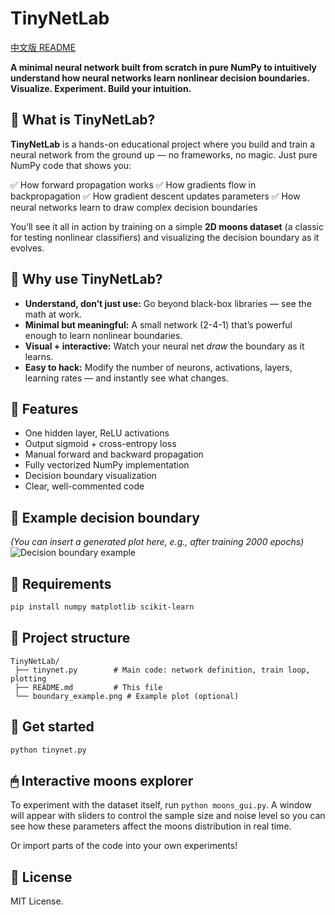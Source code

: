 # TinyNetLab

[中文版 README](docs/README.zh.md)

**A minimal neural network built from scratch in pure NumPy to intuitively understand how neural networks learn nonlinear decision boundaries. Visualize. Experiment. Build your intuition.**

## 🌟 What is TinyNetLab?

**TinyNetLab** is a hands-on educational project where you build and train a neural network from the ground up — no frameworks, no magic. Just pure NumPy code that shows you:

✅ How forward propagation works
✅ How gradients flow in backpropagation
✅ How gradient descent updates parameters
✅ How neural networks learn to draw complex decision boundaries

You’ll see it all in action by training on a simple **2D moons dataset** (a classic for testing nonlinear classifiers) and visualizing the decision boundary as it evolves.

## 🧠 Why use TinyNetLab?

* **Understand, don’t just use:** Go beyond black-box libraries — see the math at work.
* **Minimal but meaningful:** A small network (2-4-1) that’s powerful enough to learn nonlinear boundaries.
* **Visual + interactive:** Watch your neural net *draw* the boundary as it learns.
* **Easy to hack:** Modify the number of neurons, activations, layers, learning rates — and instantly see what changes.

## 🚀 Features

* One hidden layer, ReLU activations
* Output sigmoid + cross-entropy loss
* Manual forward and backward propagation
* Fully vectorized NumPy implementation
* Decision boundary visualization
* Clear, well-commented code

## 🎨 Example decision boundary

*(You can insert a generated plot here, e.g., after training 2000 epochs)*
![Decision boundary example](./boundary_example.png)

## 🔧 Requirements

```bash
pip install numpy matplotlib scikit-learn
```

## 📂 Project structure

```
TinyNetLab/
 ├── tinynet.py        # Main code: network definition, train loop, plotting
 ├── README.md         # This file
 └── boundary_example.png # Example plot (optional)
```

## 🌱 Get started

```bash
python tinynet.py
```

## 🖱 Interactive moons explorer

To experiment with the dataset itself, run `python moons_gui.py`. A window will
appear with sliders to control the sample size and noise level so you can see how
these parameters affect the moons distribution in real time.

Or import parts of the code into your own experiments!

## 📌 License

MIT License.
